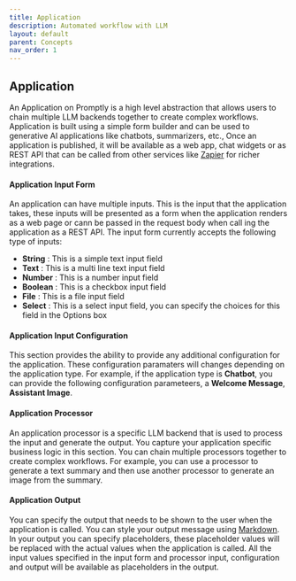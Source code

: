 ```yaml
---
title: Application
description: Automated workflow with LLM
layout: default
parent: Concepts
nav_order: 1
---
```

## Application

An Application on Promptly is a high level abstraction that allows users to chain multiple LLM backends together to create complex workflows. Application is built using a simple form builder and can be used to generative AI applications like chatbots, summarizers, etc., Once an application is published, it will be available as a web app, chat widgets or as REST API that can be called from other services like [Zapier](https://zapier.com) for richer integrations.

#### Application Input Form
An application can have multiple inputs. This is the input that the application takes, these inputs will be presented as a form when the application renders as a web page or cann be passed in the request body when call ing the application as a REST API.
The input form currently accepts the following type of inputs:
- **String** : This is a simple text input field
- **Text** : This is a multi line text input field
- **Number** : This is a number input field
- **Boolean** : This is a checkbox input field
- **File** : This is a file input field
- **Select** : This is a select input field, you can specify the choices for this field in the Options box

#### Application Input Configuration
This section provides the ability to provide any additional configuration for the application. These configuration paramaters will changes depending on the application type. For example, if the application type is **Chatbot**, you can provide the following configuration parameteers, a **Welcome Message**, **Assistant Image**.



#### Application Processor
An application processor is a specific LLM backend that is used to process the input and generate the output. You capture your application specific business logic in this section. You can chain multiple processors together to create complex workflows. For example, you can use a processor to generate a text summary and then use another processor to generate an image from the summary.

#### Application Output
You can specify the output that needs to be shown to the user when the application is called. You can style your output message using [Markdown](https://www.markdownguide.org/cheat-sheet/). In your output you can specify placeholders, these placeholder values will be replaced with the actual values when the application is called. All the input values specified in the input form and processor input, configuration and output will be available as placeholders in the output.
